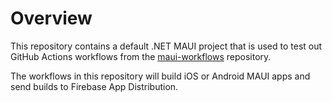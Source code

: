 # Overview

This repository contains a default .NET MAUI project that is used to test out GitHub Actions workflows from the [maui-workflows](https://github.com/samuelgustin/maui-workflows) repository.

The workflows in this repository will build iOS or Android MAUI apps and send builds to Firebase App Distribution.